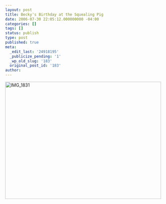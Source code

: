 ```yaml
---
layout: post
title: Becky's Birthday at the Squealing Pig
date: 2006-07-30 22:05:12.000000000 -04:00
categories: []
tags: []
status: publish
type: post
published: true
meta:
  _edit_last: '24918195'
  _publicize_pending: '1'
  _wp_old_slug: '183'
  original_post_id: '183'
author: 
---
```

<a href="http://www.flickr.com/photos/matthewsim/sets/72157594161739884/" title="IMG_1831 by Matthew Simoneau, on Flickr"><img src="http://farm1.staticflickr.com/44/164404816_d70d8cc5bf.jpg" width="500" height="375" alt="IMG_1831" /></a>
